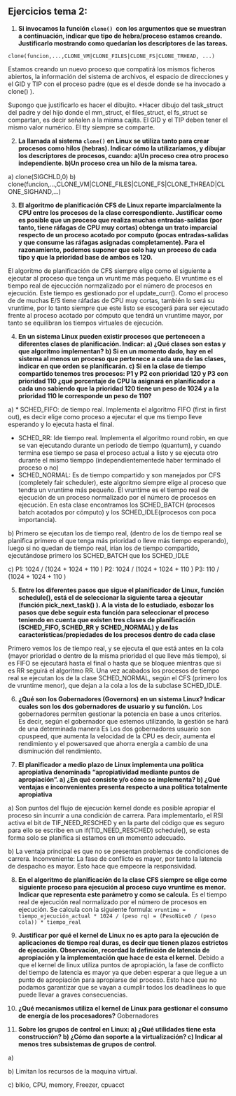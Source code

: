 ## Ejercicios tema 2:

1. **Si invocamos la función  `clone() `con los argumentos que se muestran a continuación, indicar que tipo de hebra/proceso estamos creando. Justificarlo mostrando como quedarían los descriptores de las tareas.**
 
`clone(funcion,...,CLONE_VM|CLONE_FILES|CLONE_FS|CLONE_TRHEAD, ...)`

Estamos creando un nuevo proceso que compatirá los mismos ficheros abiertos, la información del sistema de archivos, el espacio de direcciones y el GID y TIP con el proceso padre (que es el desde donde se ha invocado a clone() ).

Supongo que justificarlo es hacer el dibujito. *Hacer dibujo del task_struct del padre y del hijo donde el mm_struct, el files_struct, el fs_struct se compartan, es decir señalen a la misma cajita. El GID y el TIP deben tener el mismo valor numérico.
El tty siempre se comparte.

2. **La llamada al sistema `clone()` en Linux se utiliza tanto para crear procesos como hilos (hebras). Indicar cómo la utilizaríamos, y dibujar los descriptores de procesos, cuando:
a)Un proceso crea otro proceso independiente.
b)Un proceso crea un hilo de la misma tarea.**

a) clone(SIGCHLD,0)
b) clone(funcion,...,CLONE_VM|CLONE_FILES|CLONE_FS|CLONE_THREAD|CLONE_SIGHAND,...)

3.  **El   algoritmo   de   planificación  CFS de   Linux   reparte imparcialmente la CPU entre los procesos de la clase correspondiente. Justificar como es posible que un proceso que realiza muchas entradas-salidas (por tanto, tiene ráfagas de CPU muy cortas) obtenga un trato imparcial respecto de un proceso acotado por computo (pocas entradas-salidas   y   que   consume   las   ráfagas   asignadas   completamente).     Para   el razonamiento, podemos suponer que solo hay un proceso de cada tipo y que la prioridad base de ambos es 120.**

El algoritmo de planificación de CFS siempre elige como el siguiente a ejecutar al proceso que tenga un vruntime más pequeño. El vruntime es el tiempo real de ejecucción normzalizado por el número de procesos en ejecución. Este tiempo es gestionado por el update_curr(). Como el proceso de de muchas E/S tiene ráfadas de CPU muy cortas, también lo será su vruntime, por lo tanto siempre que este listo se escogerá para ser ejecutado frente al proceso acotado por cómputo que tendrá un vruntime mayor, por tanto se equilibran los tiempos virtuales de ejecución.

4. **En   un   sistema   Linux   pueden   existir   procesos   que   pertenecen   a   diferentes   clases   de planificación. Indicar:
a) ¿Qué clases son estas y que algoritmo implementan?
b) Si en un momento dado, hay en el sistema al menos un proceso que pertenece a cada una de las clases, indicar en que orden se planificarán.
c) Si en la clase de tiempo compartido tenemos tres procesos: P1 y P2 con prioridad 120 y P3 con prioridad 110 ¿qué porcentaje de CPU la asignará en planificador a cada uno sabiendo que la prioridad 120 tiene un peso de 1024 y a la prioridad 110 le corresponde un peso de 110?**

a) * SCHED_FIFO: de tiempo real. Implementa el algoritmo FIFO (first in first out), es decir elige como proceso a ejecutar el que ms tiempo lleve esperando y lo ejecuta hasta el final.
* SCHED_RR: Ide tiempo real. Implementa el algoritmo round robin, en que se van ejecutando durante un periodo de tiempo (quantum), y cuando termina ese tiempo se pasa el proceso actual a listo y se ejecuta otro durante el mismo tiemppo (independientementede haber terminado el proceso o no)
* SCHED_NORMAL: Es de tiempo compartido y son manejados por CFS (completely fair scheduler), este algoritmo siempre elige al proceso que tendra un vruntime más pequeño. El vruntime es el tiempo real de ejecución de un proceso normalizado por el número de procesos en ejecución. En esta clase encontramos los SCHED_BATCH (procesos batch acotados por cómputo) y los SCHED_IDLE(procesos con poca importancia).

b) Primero se ejecutan los de tiempo real, (dentro de los de tiempo real se planifica primero el que tenga más prioridad o lleve más tiempo esperando), luego si no quedan de tiempo real, irían los de tiempo compartido, ejecutándose primero los SCHED_BATCH que los SCHED_IDLE

c) P1: 1024 / (1024 + 1024 + 110 ) 
 P2: 1024 / (1024 + 1024 + 110 ) 
 P3: 110 / (1024 + 1024 + 110 )

5. **Entre los diferentes pasos que sigue el planificador de Linux, función schedule(), está el de seleccionar la siguiente tarea a ejecutar (función pick_next_task() ). A la vista de lo estudiado, esbozar los pasos que debe seguir esta función para seleccionar el proceso teniendo en cuenta que existen tres clases de planificación (SCHED_FIFO, SCHED_RR y SCHED_NORMAL) y de las características/propiedades de los procesos dentro de cada clase**

Primero vemos los de tiempo real, y se ejecuta el que está antes en la cola (mayor prioridad o dentro de la misma prioridad el que lleve más tiempo), si es FIFO se ejecutará hasta el final o hasta que se bloquee mientras que si es RR seguirá el algoritmo RR. Una vez acabados los procesos de tiempo real se ejecutan los de la clase SCHED_NORMAL, según el CFS (primero los de vruntime menor), que dejan a la cola a los de la subclase SCHED_IDLE.

6. **¿Qué son los Gobernadores (Governors) en un sistema Linux? Indicar cuales son los dos gobernadores de usuario y su función.**
Los gobernadores permiten gestionar la potencia en base a unos criterios. Es decir, según el gobernador que estemos utilizando, la gestión se hará de una determinada manera Es Los dos gobernadores usuario son cpuspeed, que aumenta la velocidad de la CPU es decir, aumenta el rendimiento y el powersaved que ahorra energía a cambio de una disminución del rendimiento.

7. **El planificador a medio plazo de Linux implementa una política apropiativa denominada “apropiatividad mediante puntos de apropiación”. 
a) ¿En qué consiste y/o cómo se implementa? 
b) ¿Qué ventajas e inconvenientes presenta respecto a una política totalmente apropiativa**

a) Son puntos del flujo de ejecución kernel donde es posible apropiar el proceso sin incurrir a una condición de carrera. Para implementarlo, el RSI activa el bit de TIF_NEED_RESCHED y en la parte del código que es seguro para ello se escribe en un if(TID_NEED_RESCHED) schedule(), se esta forma solo se planifica si estamos en un momento adecuado.

b) La ventaja principal es que no se presentan problemas de condiciones de carrera.
Inconveniente: La fase de conflicto es mayor, por tanto la latencia de despacho es mayor. Esto hace que empeore la responsividad.


8. **En el algoritmo de planificación de la clase CFS siempre se elige como siguiente proceso para ejecución al proceso cuyo 
vruntime  es menor. Indicar que representa este parámetro y como se calcula.**
Es el tiempo real de ejecución real normalizado por el número de procesos en ejecución.
Se calcula con la siguiente formula: 
`vruntime = tiempo_ejecución_actual * 1024 / (peso rq) = (PesoNice0 / (peso cola)) * tiempo_real `

9. **Justificar por qué el kernel de Linux no es apto para la ejecución de aplicaciones de tiempo real duras, es decir que tienen plazos estrictos de ejecución. Observación, recordad la definición de latencia de apropiación y la implementación que hace de esta el kernel.**
 Debido a que el kernel de linux utiliza puntos de apropiación, la fase de conflicto del tiempo de latencia es mayor ya que deben esperar a que llegue a un punto de apropiación para apropiarse del proceso. Esto hace que no podamos garantizar que se vayan a cumplir todos los deadlineas lo que puede llevar a graves consecuencias.

10. **¿Qué mecanismos utiliza el kernel de Linux para gestionar el consumo de energía de los procesadores?**
Gobernadores

11. **Sobre los grupos de control en Linux:
a) ¿Qué utilidades tiene esta construcción?
b) ¿Cómo dan soporte a la virtualización?
c) Indicar al menos tres subsistemas de grupos de control.**

a) 

b) Limitan los recursos de la maquina virtual.

c) blkio, CPU, memory, Freezer, cpuacct
